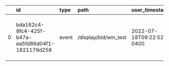 |    | id                                               | type   | path                  | user_timestamp               | user_local_timestamp         | server_timestamp             | device_timestamp             | original_device_time   | original_user_time   | sequential_id   | server_id   | priority   | secure   | retry   | created_hidden   | invalid_fields   | event_data                                                                                                                                                                                                                                                                                                                                                                                                                                                                                                                                                                                                                                                                                                                                      | others   | experiments   | experiments_timestamp   | application                                                           | user                                                              | catalog_data   | device                                                                                                                     | platform   | remote_ip                    | ds            |
|---:|:-------------------------------------------------|:-------|:----------------------|:-----------------------------|:-----------------------------|:-----------------------------|:-----------------------------|:-----------------------|:---------------------|:----------------|:------------|:-----------|:---------|:--------|:-----------------|:-----------------|:------------------------------------------------------------------------------------------------------------------------------------------------------------------------------------------------------------------------------------------------------------------------------------------------------------------------------------------------------------------------------------------------------------------------------------------------------------------------------------------------------------------------------------------------------------------------------------------------------------------------------------------------------------------------------------------------------------------------------------------------|:---------|:--------------|:------------------------|:----------------------------------------------------------------------|:------------------------------------------------------------------|:---------------|:---------------------------------------------------------------------------------------------------------------------------|:-----------|:-----------------------------|:--------------|
|  0 | bda162c4-8fc4-425f-b47a-ea5fd86d04f1-1821179d258 | event  | /display/bid/win_test | 2022-07-18T09:22:52.632-0400 | 2022-07-18T09:22:52.626-0400 | 2022-07-18T09:22:52.632-0400 | 2022-07-18T09:22:52.632-0400 |                        |                      |                 |             |            |          |         |                  |                  | {"advertiser_id":null,"bid":{"bidceiling":0.01,"bidfloor":0.01,"lambda":1.3,"local":0.01,"pctr":null,"pcvr":null,"pite":null,"targetgoal":"CPC","targetvalue":0.3,"usd":null},"budget":{"campaigndaily":125.0,"campaignhourly":null,"campaignspentdaily":0.0,"campaignspenthourly":0.0,"campaigntotal":1000.0,"lineitemdaily":25.0,"lineitemhourly":0.166667,"lineitemspentdaily":0.0,"lineitemspenthourly":0.0,"lineitemtotal":200.0},"campaign_id":1,"category":"L1","creative_id":1,"data":null,"domain_id":"","geo":{"city":"lujan","lat":0.0,"lon":0.0,"region":"BA","zip":""},"id_bid":"35c22289-06e2-48e9-a0cd-94aeb79fab43","id_response":"35c22289-06e2-48e9-a0cd-94aeb79fab43","line_item_id":1001,"placement_id":"ADN1","site":null} |          |               |                         | ['MLA', '0.0.14-track', None, 'mercadolibre', None, None, None, None] | ['84fba6af-bc02-449c-b25b-25e900a02fc8', '123', None, None, None] |                | [None, '/mobile/ios', None, None, None, None, None, None, None, 'Apache-HttpAsyncClient/4.1.4 (Java/11.0.15)', None, None] |            | 10.55.240.212, 10.53.249.216 | 2022-07-18 13 |